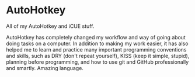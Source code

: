 # AutoHotkey

All of my AutoHotkey and iCUE stuff.

AutoHotkey has completely changed my workflow and way of going about doing tasks on a computer. In addition to making my work easier, it has also helped me to learn and practice many important programming conventions and skills, such as DRY (don't repeat yourself), KISS (keep it simple, stupid), planning before programming, and how to use git and GitHub professionally and smartly. Amazing language.

